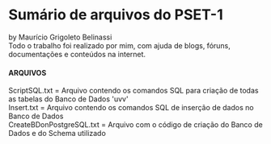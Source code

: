 # Sumário de arquivos do PSET-1
by Maurício Grigoleto Belinassi  
Todo o trabalho foi realizado por mim, com ajuda de blogs, fóruns, documentações e conteúdos na internet.  <br/>


#### ARQUIVOS    <br/>

ScriptSQL.txt = Arquivo contendo os comandos SQL para criação de todas as tabelas do Banco de Dados 'uvv'  
Insert.txt = Arquivo contendo os comandos SQL de inserção de dados no Banco de Dados  
CreateBDonPostgreSQL.txt = Arquivo com o código de criação do Banco de Dados e do Schema utilizado  
